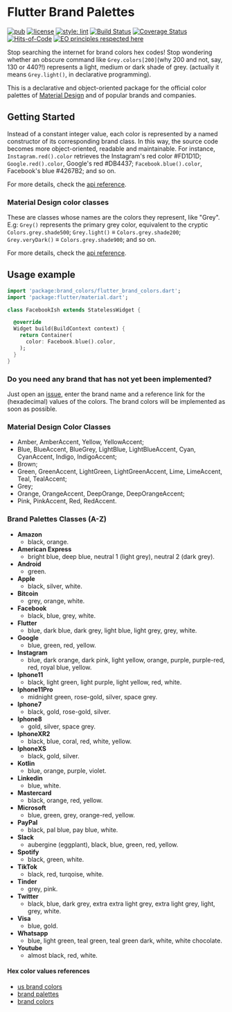 # Flutter Brand Palettes

[![pub](https://img.shields.io/pub/v/flutter_brand_palettes)](https://pub.dev/packages/flutter_brand_palettes)
[![license](https://img.shields.io/badge/license-mit-green.svg)](https://github.com/rafamizes/flutter_brand_palettes/blob/main/LICENSE)
[![style: lint](https://img.shields.io/badge/style-lint-4BC0F5.svg)](https://pub.dev/packages/lint)
[![Build Status](https://api.travis-ci.com/rafamizes/flutter_brand_palettes.svg?branch=main)](https://travis-ci.com/azu/travis-badge)
[![Coverage Status](https://coveralls.io/repos/github/rafamizes/flutter_brand_palettes/badge.svg?branch=main)](https://coveralls.io/github/rafamizes/flutter_brand_palettes?branch=main)
[![Hits-of-Code](https://hitsofcode.com/github/rafamizes/flutter_brand_palettes?branch=main)](https://hitsofcode.com/github/rafamizes/flutter_brand_palettes/view?branch=main)
[![EO principles respected here](https://www.elegantobjects.org/badge.svg)](https://www.elegantobjects.org)

Stop searching the internet for brand colors hex codes!  Stop wondering whether
an obscure command like `Grey.colors[200]`(why 200 and not, say, 130 or 440?!)
represents a light, medium or dark shade of grey. (actually it means
`Grey.light()`, in declarative programming).

This is a declarative and object-oriented package for the official color
palettes of [Material Design](https://material.io/design/color/) and of popular
brands and companies.

## Getting Started

Instead of a constant integer value, each color is represented by a named
constructor of its corresponding brand class. In this way, the source code
becomes more object-oriented, readable and maintainable. For instance,
`Instagram.red().color` retrieves the Instagram's red color #FD1D1D;
`Google.red().color`, Google's red #DB4437; `Facebook.blue().color`, Facebook's
blue #4267B2; and so on.

For more details, check the [api
reference](https://pub.dev/documentation/flutter_brand_palettes/latest/flutter_brand_palettes/flutter_brand_palettes-library.html).

### Material Design color classes

These are classes whose names are the colors they represent, like "Grey".  E.g:
`Grey()` represents the primary grey color, equivalent to the cryptic
`Colors.grey.shade500`; `Grey.light()` ≡ `Colors.grey.shade200`;
`Grey.veryDark()` ≡ `Colors.grey.shade900`; and so on.

For more details, check the [api
reference](https://pub.dev/documentation/flutter_brand_palettes/latest/flutter_brand_palettes/flutter_brand_palettes-library.html).

## Usage example

```dart
import 'package:brand_colors/flutter_brand_colors.dart';
import 'package:flutter/material.dart';

class FacebookIsh extends StatelessWidget {

  @override
  Widget build(BuildContext context) {
    return Container(
      color: Facebook.blue().color,
    );
  }
}
```

### Do you need any brand that has not yet been implemented?

Just open an
[issue](https://github.com/rafamizes/flutter_brand_palettes/issues), enter the
brand name and a reference link for the (hexadecimal) values of the colors.  The
brand colors will be implemented as soon as possible.

### Material Design Color Classes

- Amber, AmberAccent, Yellow, YellowAccent;
- Blue, BlueAccent, BlueGrey, LightBlue, LightBlueAccent, Cyan, CyanAccent,
  Indigo, IndigoAccent;
- Brown;
- Green, GreenAccent, LightGreen, LightGreenAccent, Lime, LimeAccent, Teal, TealAccent;
- Grey;
- Orange, OrangeAccent, DeepOrange, DeepOrangeAccent;
- Pink, PinkAccent, Red, RedAccent.

### Brand Palettes Classes (A-Z)

- **Amazon**
  - black, orange.
- **American Express**
  - bright blue, deep blue, neutral 1 (light grey), neutral 2 (dark grey).
- **Android**
  - green.
- **Apple**
  - black, silver, white.
- **Bitcoin**
  - grey, orange, white.
- **Facebook**
  - black, blue, grey, white.
- **Flutter**
  - blue, dark blue, dark grey, light blue, light grey, grey, white.
- **Google**
  - blue, green, red, yellow.
- **Instagram**
  - blue, dark orange, dark pink, light yellow, orange, purple, purple-red, red,
    royal blue, yellow.
- **Iphone11**
  - black, light green, light purple, light yellow, red, white.
- **Iphone11Pro**
  - midnight green, rose-gold, silver, space grey.
- **Iphone7**
  - black, gold, rose-gold, silver.
- **Iphone8**
  - gold, silver, space grey.
- **IphoneXR2**
  - black, blue, coral, red, white, yellow.
- **IphoneXS**
  - black, gold, silver.
- **Kotlin**
  - blue, orange, purple, violet.
- **Linkedin**
  - blue, white.
- **Mastercard**
  - black, orange, red, yellow.
- **Microsoft**
  - blue, green, grey, orange-red, yellow.
- **PayPal**
  - black, pal blue, pay blue, white.
- **Slack**
  - aubergine (eggplant), black, blue, green, red, yellow.
- **Spotify**
  - black, green, white.
- **TikTok**
  - black, red, turqoise, white.
- **Tinder**
  - grey, pink.
- **Twitter**
  - black, blue, dark grey, extra extra light grey, extra light grey, light,
    grey, white.
- **Visa**
  - blue, gold.
- **Whatsapp**
  - blue, light green, teal green, teal green dark, white, white chocolate.
- **Youtube**
  - almost black, red, white.

#### Hex color values references

- [us brand colors](https://usbrandcolors.com/)
- [brand palettes](https://brandpalettes.com/)
- [brand colors](https://brandcolors.net/)
